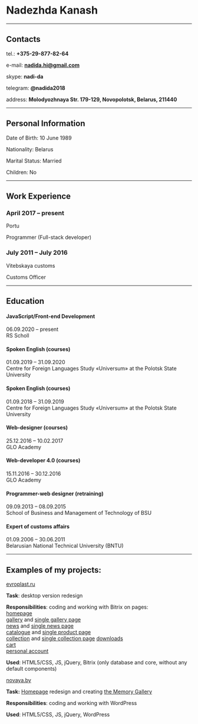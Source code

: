 # Nadezhda Kanash

***

## Contacts

tel.:       **+375-29-877-82-64**

e-mail:     **nadida.hi@gmail.com**  

skype:      **nadi-da**  

telegram:   **@nadida2018**  

address:    **Molodyozhnaya Str. 179-129, Novopolotsk, Belarus, 211440**

***

## Personal Information

Date of Birth: 	10 June 1989  

Nationality:  	Belarus

Marital Status: 	Married

Children:	No

***

## Work Experience

### April 2017 – present

Portu

Programmer (Full-stack developer)

### July 2011 – July 2016 

Vitebskaya customs

Customs Officer

***

## Education

#### JavaScript/Front-end Development

06.09.2020 – present  
RS Scholl

#### Spoken English (courses)

01.09.2019 – 31.09.2020  
Centre for Foreign Languages Study «Universum» at the Polotsk State University

#### Spoken English (courses)

01.09.2018 – 31.09.2019  
Centre for Foreign Languages Study «Universum» at the Polotsk State University

#### Web-designer (courses)

25.12.2016 – 10.02.2017  
GLO Academy

#### Web-developer 4.0 (courses)

15.11.2016 – 30.12.2016  
GLO Academy  
    
#### Programmer-web designer (retraining)

09.09.2013 – 08.09.2015  
School of Business and Management of Technology of BSU



#### Expert of customs affairs

01.09.2006 – 30.06.2011  
Belarusian National Technical University (BNTU)

***

## Examples of my projects:

[evroplast.ru](https://evroplast.ru/)

**Task**: desktop version redesign 

**Responsibilities**: coding and working with Bitrix on pages:  
[homepage](https://evroplast.ru/)  
[gallery](https://evroplast.ru/gallery/) and [single gallery page](https://evroplast.ru/gallery/64686)  
[news](https://evroplast.ru/mag/#all) and [single news page](https://evroplast.ru/mag/92149)  
[catalogue](https://evroplast.ru/catalogue/) and [single product page](https://evroplast.ru/catalogue/interernyj-dekor/karnizy/1-50-298)  
[collection](https://evroplast.ru/collection/) and [single collection page](https://evroplast.ru/collection/mauritania)
[downloads](https://evroplast.ru/download/)  
[cart](https://evroplast.ru/cart/)  
[personal account](https://evroplast.ru/personal/)

**Used**: HTML5/CSS, JS, jQuery, Bitrix (only database and core, without any default components)


[novaya.by](https://www.novaya.by/)

**Task:** [Homepage](https://www.novaya.by/) redesign and creating [the Memory Gallery](https://www.novaya.by/memory_gallery/)

**Responsibilities**: coding and working with WordPress

**Used**: HTML5/CSS, JS, jQuery, WordPress



